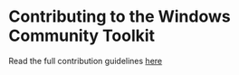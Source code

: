 # Contributing to the Windows Community Toolkit

Read the full contribution guidelines [here](https://github.com/windows-toolkit/WindowsCommunityToolkit/blob/master/contributing.md) 